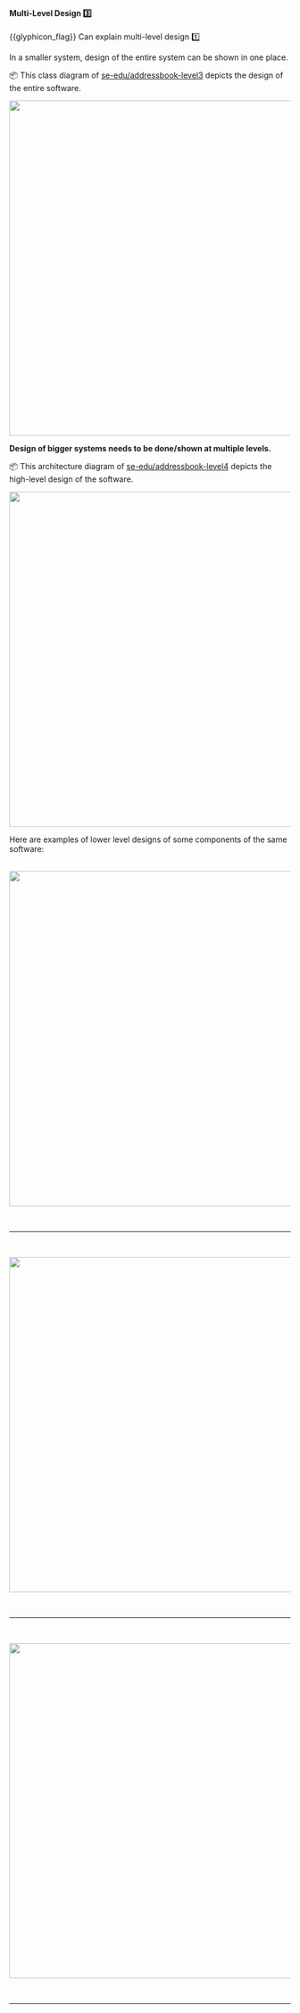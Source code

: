 <div id="title">

#### Multi-Level Design :three:

</div>

<span id="prereqs"></span>

<span id="outcomes">{{glyphicon_flag}} Can explain multi-level design :one:</span>

<div id="body">

In a smaller system, design of the entire system can be shown in one place.

<div v-closeable alt="single-level design example">

<tip-box> 

:package: This class diagram of [se-edu/addressbook-level3](https://se-edu.github.io/addressbook-level3) depicts the design of the entire software.

<img src="https://se-edu.github.io/addressbook-level3/doc/images/mainClassDiagram.png" width="600" />

</tip-box>

</div>

**Design of bigger systems needs to be done/shown at multiple levels.**

<div v-closeable alt="multi-level design example">

<tip-box> 

:package: This architecture diagram of [se-edu/addressbook-level4](https://se-edu.github.io/addressbook-level4) depicts the high-level design of the software.

<img src="https://se-edu.github.io/addressbook-level4/images/Architecture.png" width="600" />

Here are examples of lower level designs of some components of the same software:

<tabs> 
  <tab header="UI">

<img src="https://se-edu.github.io/addressbook-level4/images/UiClassDiagram.png" width="600" />

  <hr></tab>
  <tab header="Logic">

<img src="https://se-edu.github.io/addressbook-level4/images/LogicClassDiagram.png" width="600" />

  <hr></tab>
  <tab header="Storage">

<img src="https://se-edu.github.io/addressbook-level4/images/StorageClassDiagram.png" width="600" />

  <hr></tab>
</tabs>

</tip-box>

</div>

</div>

<div id="extras">
</div>